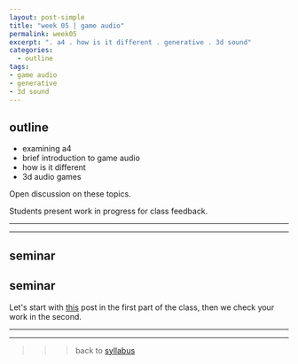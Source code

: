 ```yaml
---
layout: post-simple
title: "week 05 | game audio"
permalink: week05
excerpt: ". a4 . how is it different . generative . 3d sound"
categories:
  - outline
tags:
- game audio
- generative
- 3d sound
---
```


## outline

* examining a4
* brief introduction to game audio
* how is it different
* 3d audio games

Open discussion on these topics.

Students present work in progress for class feedback.

---
---

## seminar

## seminar

Let's start with [this](thoughts-on-game-audio) post in the first part of the class, then we check your work in the second.



---
---

>>> back to [syllabus](../aru2018#syllabus)
